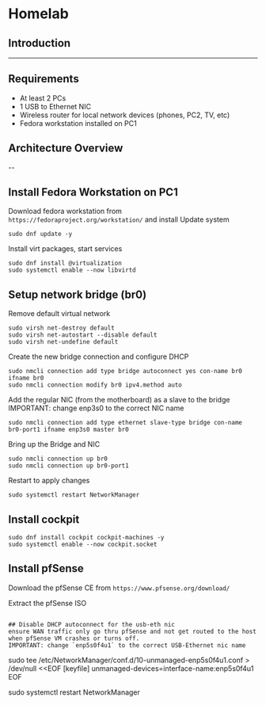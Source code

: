 # Homelab 
## Introduction
---
## Requirements
- At least 2 PCs
- 1 USB to Ethernet NIC
- Wireless router for local network devices (phones, PC2, TV, etc)
- Fedora workstation installed on PC1

## Architecture Overview
--

## Install Fedora Workstation on PC1

Download fedora workstation from `https://fedoraproject.org/workstation/` and install
Update system
```
sudo dnf update -y
```
Install virt packages, start services
```
sudo dnf install @virtualization
sudo systemctl enable --now libvirtd
```

## Setup network bridge (br0)

Remove default virtual network
```
sudo virsh net-destroy default
sudo virsh net-autostart --disable default
sudo virsh net-undefine default
```
Create the new bridge connection and configure DHCP
```
sudo nmcli connection add type bridge autoconnect yes con-name br0 ifname br0
sudo nmcli connection modify br0 ipv4.method auto
```
Add the regular NIC (from the motherboard) as a slave to the bridge 
IMPORTANT: change enp3s0 to the correct NIC name
```
sudo nmcli connection add type ethernet slave-type bridge con-name br0-port1 ifname enp3s0 master br0
```
Bring up the Bridge and NIC
```
sudo nmcli connection up br0
sudo nmcli connection up br0-port1
```
Restart to apply changes
```
sudo systemctl restart NetworkManager
```

## Install cockpit 
```
sudo dnf install cockpit cockpit-machines -y
sudo systemctl enable --now cockpit.socket
```

## Install pfSense
Download the pfSense CE from `https://www.pfsense.org/download/`

Extract the pfSense ISO
```

## Disable DHCP autoconnect for the usb-eth nic
ensure WAN traffic only go thru pfSense and not get routed to the host when pfSense VM crashes or turns off.
IMPORTANT: change `enp5s0f4u1` to the correct USB-Ethernet nic name
```
sudo tee /etc/NetworkManager/conf.d/10-unmanaged-enp5s0f4u1.conf > /dev/null <<EOF
[keyfile]
unmanaged-devices=interface-name:enp5s0f4u1
EOF

sudo systemctl restart NetworkManager
```
